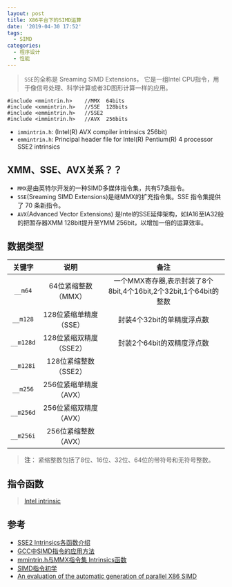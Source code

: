 ```yaml
---
layout: post
title: X86平台下的SIMD运算
date: '2019-04-30 17:52'
tags:
  - SIMD
categories:
  - 程序设计
  - 性能
---
```


> `SSE`的全称是 Sreaming SIMD Extensions， 它是一组Intel CPU指令，用于像信号处理、科学计算或者3D图形计算一样的应用。

```
#include <mmintrin.h>    //MMX  64bits
#include <xmmintrin.h>   //SSE  128bits
#include <emmintrin.h>   //SSE2
#include <immintrin.h>   //AVX  256bits
```
- `immintrin.h`: (Intel(R) AVX compiler intrinsics  256bit)
- `emmintrin.h`: Principal header file for Intel(R) Pentium(R) 4 processor SSE2 intrinsics

<!--more-->

## XMM、SSE、AVX关系？？

- `MMX`是由英特尔开发的一种SIMD多媒体指令集，共有57条指令。
- `SSE`(Sreaming SIMD Extensions)是继MMX的扩充指令集。SSE 指令集提供了 70 条新指令。
- `AVX`(Advanced Vector Extensions) 是Intel的SSE延伸架构，如IA16至IA32般的把暂存器XMM 128bit提升至YMM 256bit，以增加一倍的运算效率。

## 数据类型

| 关键字  | 说明  | 备注  |
|:-:|:-:|:-:|
| `__m64`  | 64位紧缩整数（MMX）  | 一个MMX寄存器,表示封装了8个8bit,4个16bit,2个32bit,1个64bit的整数  |
| `__m128`  | 128位紧缩单精度（SSE）  | 封装4个32bit的单精度浮点数  |
| `__m128d`  | 128位紧缩双精度（SSE2）  | 封装2个64bit的双精度浮点数  |
| `__m128i`  | 128位紧缩整数（SSE2）  |   |
| `__m256`  | 256位紧缩单精度（AVX）  |   |
| `__m256d`  | 256位紧缩双精度（AVX）  |   |
| `__m256i`  | 256位紧缩整数（AVX）  |   |

> **注**： 紧缩整数包括了8位、16位、32位、64位的带符号和无符号整数。

## 指令函数

>[Intel intrinsic](https://software.intel.com/sites/landingpage/IntrinsicsGuide/#)



## 参考

* [SSE2 Intrinsics各函数介绍](https://blog.csdn.net/fengbingchun/article/details/18460199)
* [GCC中SIMD指令的应用方法](https://www.ibm.com/developerworks/cn/linux/l-gccsimd)
* [mmintrin.h与MMX指令集 Intrinsics函数](https://blog.csdn.net/u014713819/article/details/38433879)
* [SIMD指令初学](https://blog.csdn.net/tercel_zhang/article/details/80694573)
* [An evaluation of the automatic generation of parallel X86 SIMD](https://www.cri.ensmp.fr/classement/doc/E-272.pdf)
